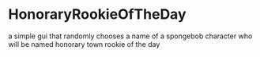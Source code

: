 # HonoraryRookieOfTheDay
a simple gui that randomly chooses a name of a spongebob character who will be named honorary town rookie of the day
